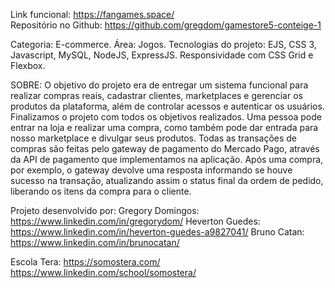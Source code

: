 Link funcional: https://fangames.space/ <br/>
Repositório no Github: https://github.com/gregdom/gamestore5-conteige-1

Categoria: E-commerce.
Área: Jogos.
Tecnologias do projeto: EJS, CSS 3, Javascript, MySQL, NodeJS, ExpressJS.
Responsividade com CSS Grid e Flexbox.

SOBRE:
O objetivo do projeto era de entregar um sistema funcional para realizar compras reais, cadastrar clientes, marketplaces e gerenciar os produtos da plataforma,
além de controlar acessos e autenticar os usuários.
Finalizamos o projeto com todos os objetivos realizados. Uma pessoa pode entrar na loja e realizar uma compra, como também pode dar entrada para nosso marketplace e divulgar seus produtos.
Todas as transações de compras são feitas pelo gateway de pagamento do Mercado Pago, através da API de pagamento que implementamos na aplicação. Após uma compra, por exemplo, o gateway devolve uma resposta informando se houve sucesso na transação, atualizando assim o status final da ordem de pedido, liberando os itens da compra para o cliente.

Projeto desenvolvido por:
Gregory Domingos: https://www.linkedin.com/in/gregorydom/
Heverton Guedes: https://www.linkedin.com/in/heverton-guedes-a9827041/
Bruno Catan: https://www.linkedin.com/in/brunocatan/

Escola Tera:
https://somostera.com/
https://www.linkedin.com/school/somostera/
